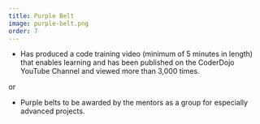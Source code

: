 ```yaml
---
title: Purple Belt
image: purple-belt.png
order: 7
---
```


- Has produced a code training video (minimum of 5 minutes in length) that enables learning and has been published on the CoderDojo YouTube Channel and viewed more than 3,000 times.

or

- Purple belts to be awarded by the mentors as a group for especially advanced projects.